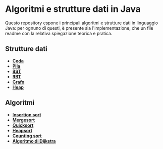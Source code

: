 # Algoritmi e strutture dati in Java

Questo repository espone i principali algoritmi e strutture dati in linguaggio Java: per ognuno di questi, è presente sia l'implementazione, che un file readme con la relativa spiegazione teorica e pratica.

## Strutture dati

* **[Coda](src/main/java/model/struct/Coda/CODA.md)**
* **[Pila](src/main/java/model/struct/Pila/PILA.md)**
* **[BST](src/main/java/model/struct/BST/BST.md)**
* **[RBT](src/main/java/model/struct/RBT/RBT.md)**
* **[Grafo](src/main/java/model/struct/Grafo/GRAFO.md)**
* **[Heap](src/main/java/model/struct/Heap/HEAP.md)**

## Algoritmi

* **[Insertion sort](src/main/java/model/algorithm/InsertionSort/INSERTIONSORT.md)**
* **[Mergesort](src/main/java/model/algorithm/Mergesort/MERGESORT.md)**
* **[Quicksort](src/main/java/model/algorithm/QuickSort/QUICKSORT.md)**
* **[Heapsort](src/main/java/model/algorithm/Heapsort/HEAPSORT.md)**
* **[Counting sort](src/main/java/model/algorithm/CountingSort/COUNTINGSORT.md)**
* **[Algoritmo di Dijkstra](src/main/java/model/struct/CountingSort/COUNTINGSORT.md)**
